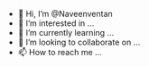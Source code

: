 - 👋 Hi, I’m @Naveenventan
- 👀 I’m interested in ...
- 🌱 I’m currently learning ...
- 💞️ I’m looking to collaborate on ...
- 📫 How to reach me ...

<!---
Naveemventan/Naveemventan is a ✨ special ✨ repository because its `README.md` (this file) appears on your GitHub profile.
You can click the Preview link to take a look at your changes.
--->

